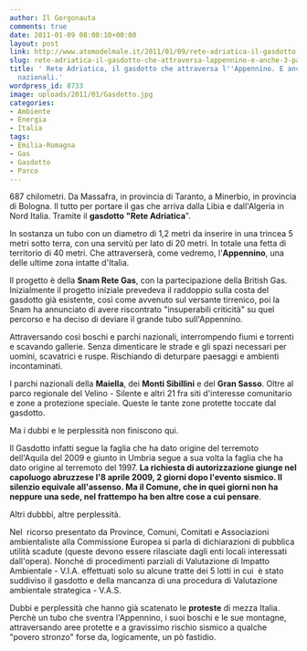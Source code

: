 ```yaml
---
author: Il Gorgonauta
comments: true
date: 2011-01-09 08:00:10+00:00
layout: post
link: http://www.atomodelmale.it/2011/01/09/rete-adriatica-il-gasdotto-che-attraversa-lappennino-e-anche-3-parchi-nazionali/
slug: rete-adriatica-il-gasdotto-che-attraversa-lappennino-e-anche-3-parchi-nazionali
title: ' Rete Adriatica, il gasdotto che attraversa l''Appennino. E anche 3 parchi
  nazionali.'
wordpress_id: 8733
image: uploads/2011/01/Gasdotto.jpg
categories:
- Ambiente
- Energia
- Italia
tags:
- Emilia-Romagna
- Gas
- Gasdotto
- Parco
---
```



687 chilometri. Da Massafra, in provincia di Taranto, a Minerbio, in provincia di Bologna. Il tutto per portare il gas che arriva dalla Libia e dall'Algeria in Nord Italia. Tramite il **gasdotto "Rete Adriatica**".

In sostanza un tubo con un diametro di 1,2 metri da inserire in una trincea 5 metri sotto terra, con una servitù per lato di 20 metri. In totale una fetta di territorio di 40 metri. Che attraverserà, come vedremo, l'**Appennino**, una delle ultime zona intatte d'Italia.

Il progetto è della **Snam Rete Gas**, con la partecipazione della British Gas. Inizialmente il progetto iniziale prevedeva il raddoppio sulla costa del gasdotto già esistente, così come avvenuto sul versante tirrenico, poi la Snam ha annunciato di avere riscontrato "insuperabili criticità" su quel percorso e ha deciso di deviare il grande tubo sull'Appennino.

Attraversando così boschi e parchi nazionali, interrompendo fiumi e torrenti e scavando gallerie. Senza dimenticare le strade e gli spazi necessari per uomini, scavatrici e ruspe. Rischiando di deturpare paesaggi e ambienti incontaminati.

I parchi nazionali della **Maiella**, dei **Monti Sibillini** e del **Gran Sasso**. Oltre al parco regionale del Velino - Silente e altri 21 fra siti d'interesse comunitario e zone a protezione speciale. Queste le tante zone protette toccate dal gasdotto.

Ma i dubbi e le perplessità non finiscono qui.

Il Gasdotto infatti segue la faglia che ha dato origine del terremoto dell'Aquila del 2009 e giunto in Umbria segue a sua volta la faglia che ha dato origine al terremoto del 1997. **La richiesta di autorizzazione giunge nel capoluogo abruzzese l'8 aprile 2009, 2 giorni dopo l'evento sismico. Il silenzio equivale all'assenso. Ma il Comune, che in quei giorni non ha neppure una sede, nel frattempo ha ben altre cose a cui pensare**.

Altri dubbbi, altre perplessità.

Nel  ricorso presentato da Province, Comuni, Comitati e Associazioni ambientaliste alla Commissione Europea si parla di dichiarazioni di pubblica utilità scadute (queste devono essere rilasciate dagli enti locali interessati dall'opera). Nonché di procedimenti parziali di Valutazione di Impatto Ambientale - V.I.A. effettuati solo su alcune tratte dei 5 lotti in cui  è stato suddiviso il gasdotto e della mancanza di una procedura di Valutazione ambientale strategica - V.A.S.

Dubbi e perplessità che hanno già scatenato le **proteste** di mezza Italia. Perchè un tubo che sventra l'Appennino, i suoi boschi e le sue montagne, attraversando aree protette e a gravissimo rischio sismico a qualche "povero stronzo" forse da, logicamente, un pò fastidio.
